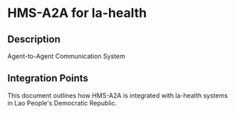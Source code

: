 # HMS-A2A for la-health

## Description

Agent-to-Agent Communication System

## Integration Points

This document outlines how HMS-A2A is integrated with la-health systems in Lao People's Democratic Republic.
